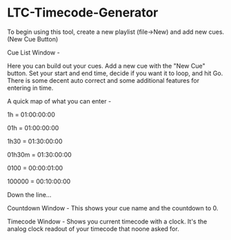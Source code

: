 # LTC-Timecode-Generator

To begin using this tool, create a new playlist (file->New) and add new cues. (New Cue Button)

Cue List Window - 

Here you can build out your cues. Add a new cue with the "New Cue" button. Set your start and end time, decide if you want it to loop, and hit Go.
There is some decent auto correct and some additional features for entering in time.

A quick map of what you can enter - 

1h = 01:00:00:00

01h = 01:00:00:00

1h30 = 01:30:00:00

01h30m = 01:30:00:00

0100 = 00:00:01:00

100000 = 00:10:00:00

Down the line...

Countdown Window - 
This shows your cue name and the countdown to 0.

Timecode Window - 
Shows you current timecode with a clock. It's the analog clock readout of your timecode that noone asked for.
